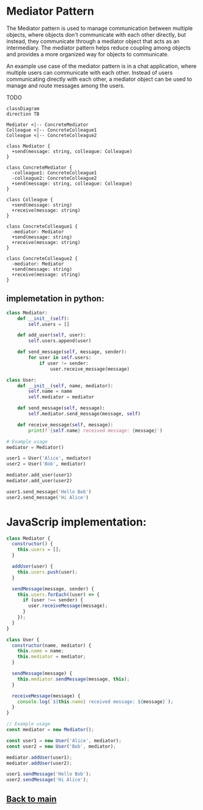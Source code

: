 # Mediator Pattern
The Mediator pattern is used to manage communication between multiple objects, where objects don't communicate with each other directly, but instead, they communicate through a mediator object that acts as an intermediary. The mediator pattern helps reduce coupling among objects and provides a more organized way for objects to communicate.

An example use case of the mediator pattern is in a chat application, where multiple users can communicate with each other. Instead of users communicating directly with each other, a mediator object can be used to manage and route messages among the users.

TODO
```mermaid
classDiagram
direction TB

Mediator <|-- ConcreteMediator
Colleague <|-- ConcreteColleague1
Colleague <|-- ConcreteColleague2

class Mediator {
  +send(message: string, colleague: Colleague)
}

class ConcreteMediator {
  -colleague1: ConcreteColleague1
  -colleague2: ConcreteColleague2
  +send(message: string, colleague: Colleague)
}

class Colleague {
  +send(message: string)
  +receive(message: string)
}

class ConcreteColleague1 {
  -mediator: Mediator
  +send(message: string)
  +receive(message: string)
}

class ConcreteColleague2 {
  -mediator: Mediator
  +send(message: string)
  +receive(message: string)
}

```

## implemetation in python:
```python
class Mediator:
    def __init__(self):
        self.users = []

    def add_user(self, user):
        self.users.append(user)

    def send_message(self, message, sender):
        for user in self.users:
            if user != sender:
                user.receive_message(message)

class User:
    def __init__(self, name, mediator):
        self.name = name
        self.mediator = mediator

    def send_message(self, message):
        self.mediator.send_message(message, self)

    def receive_message(self, message):
        print(f'{self.name} received message: {message}')

# Example usage
mediator = Mediator()

user1 = User('Alice', mediator)
user2 = User('Bob', mediator)

mediator.add_user(user1)
mediator.add_user(user2)

user1.send_message('Hello Bob')
user2.send_message('Hi Alice')

```
# JavaScrip implementation:

```js
class Mediator {
  constructor() {
    this.users = [];
  }

  addUser(user) {
    this.users.push(user);
  }

  sendMessage(message, sender) {
    this.users.forEach((user) => {
      if (user !== sender) {
        user.receiveMessage(message);
      }
    });
  }
}

class User {
  constructor(name, mediator) {
    this.name = name;
    this.mediator = mediator;
  }

  sendMessage(message) {
    this.mediator.sendMessage(message, this);
  }

  receiveMessage(message) {
    console.log(`${this.name} received message: ${message}`);
  }
}

// Example usage
const mediator = new Mediator();

const user1 = new User('Alice', mediator);
const user2 = new User('Bob', mediator);

mediator.addUser(user1);
mediator.addUser(user2);

user1.sendMessage('Hello Bob');
user2.sendMessage('Hi Alice');

```

## [Back to main](../readme.md)
